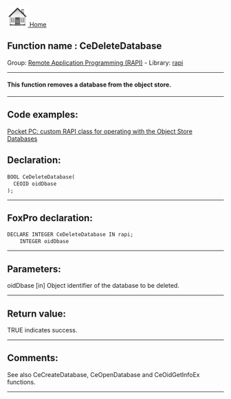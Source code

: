 [<img src="../../images/home.png"> Home ](https://github.com/VFPX/Win32API)  

## Function name : CeDeleteDatabase
Group: [Remote Application Programming (RAPI)](../../functions_group.md#Remote_Application_Programming_(RAPI))  -  Library: [rapi](../../../libraries.md#rapi)  
***  


#### This function removes a database from the object store.
***  


## Code examples:
[Pocket PC: custom RAPI class for operating with the Object Store Databases](../../samples/sample_445.md)  

## Declaration:
```foxpro  
BOOL CeDeleteDatabase(
  CEOID oidDbase
);  
```  
***  


## FoxPro declaration:
```foxpro  
DECLARE INTEGER CeDeleteDatabase IN rapi;
	INTEGER oidDbase  
```  
***  


## Parameters:
oidDbase 
[in] Object identifier of the database to be deleted.  
***  


## Return value:
TRUE indicates success.  
***  


## Comments:
See also CeCreateDatabase, CeOpenDatabase and CeOidGetInfoEx functions.  
  
***  

